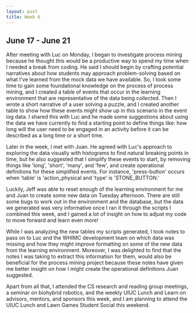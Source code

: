 ```yaml
---
layout: post
title: Week 6
---
```

## June 17 - June 21

After meeting with Luc on Monday, I began to investigate process mining because he thought this would be a productive way to spend my time when I needed a break from coding. He said I should begin by crafting potential narratives about how students may approach problem-solving based on what I've learned from the mock data we have available. So, I took some time to gain some foundational knowledge on the process of process mining, and I created a table of events that occur in the learning environment that are representative of the data being collected. Then I wrote a short narrative of a user solving a puzzle, and I created another table to show how these events might show up in this scenario in the event log data. I shared this with Luc and he made some suggestions about using the data we have currently to find a starting point to define things like: how long will the user need to be engaged in an activity before it can be described as a long time or a short time. 

Later in the week, I met with Juan. He agreed with Luc's approach to exploring the data visually with histograms to find natural breaking points in time, but he also suggested that I simplify these events to start, by removing things like 'long', 'short', 'many', and 'few', and create operational definitions for these simplified events. For instance, 'press-button' occurs when 'table' is 'action_physical and 'type' is 'STONE_BUTTON.'

Luckily, Jeff was able to reset enough of the learning environment for me and Juan to create some new data on Tuesday afternoon. There are still some bugs to work out in the environment and the database, but the data we generated was very informative once I ran it through the scripts I combined this week, and I gained a lot of insight on how to adjust my code to move forward and learn even more! 

While I was analyzing the new tables my scripts generated, I took notes to pass on to Luc and the WHIMC development team on which data was missing and how they might improve formatting on some of the new data from the learning environment. Moreover, I was delighted to find that the notes I was taking to extract this information for them, would also be beneficial for the process mining project because these notes have given me better insight on how I might create the operational definitions Juan suggested.

Apart from all that, I attended the CS research and reading group meetings, a seminar on biohybrid robotics, and the weekly UIUC Lunch and Learn on advisors, mentors, and sponsors this week, and I am planning to attend the UIUC Lunch and Lawn Games Student Social this weekend.
